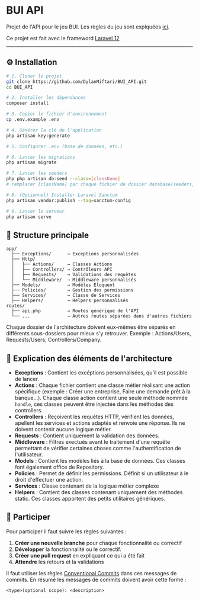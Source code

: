 # BUI API

Projet de l'API pour le jeu BUI. 
Les règles du jeu sont explquées [ici](https://docs.google.com/document/d/1nl1KZPCFFpGdEwYrgEcouZAcP8OMyjygHfcXTnvW_3M/edit?tab=t.0).

Ce projet est fait avec le frameword [Laravel 12](https://laravel.com/)

---

## ⚙️ Installation

```bash
# 1. Cloner le projet
git clone https://github.com/DylanMiftari/BUI_API.git
cd BUI_API

# 2. Installer les dépendances
composer install

# 3. Copier le fichier d'environnement
cp .env.example .env

# 4. Générer la clé de l'application
php artisan key:generate

# 5. Configurer .env (base de données, etc.)

# 6. Lancer les migrations
php artisan migrate

# 7. Lancer les seeders
php php artisan db:seed --class=[className]
# remplacer [className] par chaque fichier de dossier database/seeders, (il faudra exéctuer la commande pour chaque fichier)

# 8. (Optionnel) Installer Laravel Sanctum
php artisan vendor:publish --tag=sanctum-config

# 9. Lancer le serveur
php artisan serve
```

## 📁 Structure principale  
```
app/  
  ├── Exceptions/      → Exceptions personnalisées
  ├── Http/
  │   ├── Actions/     → Classes Actions
  │   ├── Controllers/ → Contrôleurs API
  │   ├── Requests/    → Validations des requêtes
  │   └── Middleware/  → Middleware personnalisés
  ├── Models/          → Modèles Eloquent
  ├── Policies/        → Gestion des permissions
  ├── Services/        → Classe de Services
  ├── Helpers/         → Helpers personnalisés
routes/
  ├── api.php          → Routes générique de l'API
  └── ...              → Autres routes séparées dans d'autres fichiers
```
Chaque dossier de l'architecture doivent eux-mêmes être séparés en différents sous-dossiers pour mieux s'y retrouver. Exemple : Actions/Users, Requests/Users, Controllers/Company.

## 🧠 Explication des éléments de l'architecture

- __Exceptions__ : Contient les excéptions personnalisées, qu'il est possible de lancer.
- __Actions__ : Chaque fichier contient une classe métier réalisant une action spécifique (exemple : Créer une entreprise, Faire une demande prêt à la banque...). Chaque classe action contient une seule méthode nommée `handle`, ces classes peuvent être injectée dans les méthodes des controllers.
- __Controllers__ : Reçoivent les requêtes HTTP, vérifient les données, apellent les services et actions adaptés et renvoie une réponse. Ils ne doivent contenir aucune logique métier.
- __Requests__ : Contient uniquement la validation des données.
- __Middleware__ : Filtres exectués avant le traitement d'une requête permettant de vérifier certaines choses comme l'authentification de l'utilisateur.
- __Models__ : Contient les modèles liés à la base de données. Ces classes font également office de Repository.
- __Policies__ : Permet de définir les permissions. Définit si un utilisateur à le droit d'effectuer une action.
- __Services__ : Classe contenant de la logique métier complexe
- __Helpers__ : Contient des classes contenant uniquement des méthodes static. Ces classes apportent des petits utilitaires génériques.


## 👥 Participer
Pour participer il faut suivre les règles suivantes :

1. __Créer une nouvelle branche__ pour chaque fonctionnalité ou correctif
2. __Développer__ la fonctionnalité ou le correctif.
3. __Créer une pull request__ en expliquant ce qui a été fait
4. __Attendre__ les retours et la validations

Il faut utiliser les règles [Conventional Commits](https://www.conventionalcommits.org/en/v1.0.0/) dans ces messages de commits. En résumé les messages de commits doivent avoir cette forme : 
```
<type>(optional scope): <description>
```
